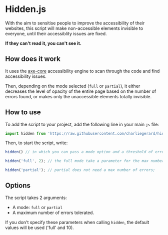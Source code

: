 # Hidden.js

With the aim to sensitise people to improve the accessibility of their websites, this script will make non-accessible elements invisible to everyone, until their accessiblity issues are fixed.

**If they can't read it, you can't see it.**

## How does it work

It uses the [axe-core](https://github.com/dequelabs/axe-core) accessibility engine to scan through the code and find accessibility issues.

Then, depending on the mode selected (`full` or `partial`), it either decreases the level of opacity of the entire page based on the number of errors found, or makes only the unaccessible elements totally invisible.

## How to use

To add the script to your project, add the following line in your main `js` file:

```javascript
import hidden from 'https://raw.githubusercontent.com/charliegerard/hidden/master/hidden.js';
```

Then, to start the script, write:

```javascript
hidden() // in which you can pass a mode option and a threshold of errors
```

```javascript
hidden('full', 2); // the full mode take a parameter for the max number of errors accepted;
```

```javascript
hidden('partial'); // partial does not need a max number of errors;
```

## Options

The script takes 2 arguments:

* A mode: `full` or `partial`
* A maximum number of errors tolerated.

If you don't specify these parameters when calling `hidden`, the default values will be used ('full' and 10).


